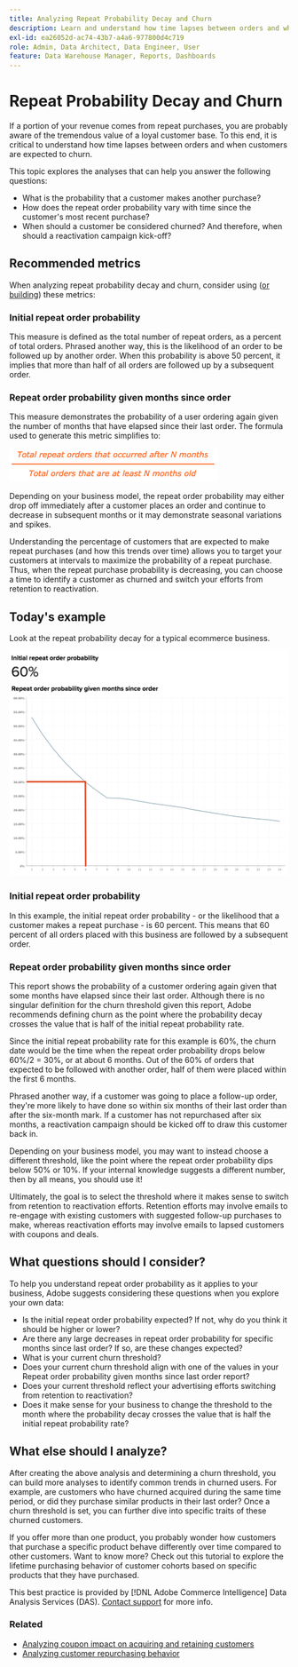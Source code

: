 ```yaml
---
title: Analyzing Repeat Probability Decay and Churn
description: Learn and understand how time lapses between orders and when customers are expected to churn.
exl-id: ea26052d-ac74-43b7-a4a6-977800d4c719
role: Admin, Data Architect, Data Engineer, User
feature: Data Warehouse Manager, Reports, Dashboards
---
```

# Repeat Probability Decay and Churn

If a portion of your revenue comes from repeat purchases, you are probably aware of the tremendous value of a loyal customer base. To this end, it is critical to understand how time lapses between orders and when customers are expected to churn.

This topic explores the analyses that can help you answer the following questions:

* What is the probability that a customer makes another purchase?
* How does the repeat order probability vary with time since the customer's most recent purchase?
* When should a customer be considered churned? And therefore, when should a reactivation campaign kick-off?

## Recommended metrics

When analyzing repeat probability decay and churn, consider using ([or building](../../data-user/reports/ess-manage-data-metrics.md)) these metrics:

### Initial repeat order probability

This measure is defined as the total number of repeat orders, as a percent of total orders. Phrased another way, this is the likelihood of an order to be followed up by another order. When this probability is above 50 percent, it implies that more than half of all orders are followed up by a subsequent order.

### Repeat order probability given months since order

This measure demonstrates the probability of a user ordering again given the number of months that have elapsed since their last order. The formula used to generate this metric simplifies to:

![Repeat probability formula](../../assets/Repeat_probability_formula.png)

Depending on your business model, the repeat order probability may either drop off immediately after a customer places an order and continue to decrease in subsequent months or it may demonstrate seasonal variations and spikes.

Understanding the percentage of customers that are expected to make repeat purchases (and how this trends over time) allows you to target your customers at intervals to maximize the probability of a repeat purchase. Thus, when the repeat purchase probability is decreasing, you can choose a time to identify a customer as churned and switch your efforts from retention to reactivation.

## Today's example

Look at the repeat probability decay for a typical ecommerce business.

![Initial repeat order probability repeat order probability given months since order.](../../assets/Order_probability_reports.png)

### Initial repeat order probability

In this example, the initial repeat order probability - or the likelihood that a customer makes a repeat purchase - is 60 percent. This means that 60 percent of all orders placed with this business are followed by a subsequent order.

### Repeat order probability given months since order

This report shows the probability of a customer ordering again given that some months have elapsed since their last order. Although there is no singular definition for the churn threshold given this report, Adobe recommends defining churn as the point where the probability decay crosses the value that is half of the initial repeat probability rate.

Since the initial repeat probability rate for this example is 60%, the churn date would be the time when the repeat order probability drops below 60%/2 = 30%, or at about 6 months. Out of the 60% of orders that expected to be followed with another order, half of them were placed within the first 6 months.

Phrased another way, if a customer was going to place a follow-up order, they're more likely to have done so within six months of their last order than after the six-month mark. If a customer has not repurchased after six months, a reactivation campaign should be kicked off to draw this customer back in.

Depending on your business model, you may want to instead choose a different threshold, like the point where the repeat order probability dips below 50% or 10%. If your internal knowledge suggests a different number, then by all means, you should use it!

Ultimately, the goal is to select the threshold where it makes sense to switch from retention to reactivation efforts. Retention efforts may involve emails to re-engage with existing customers with suggested follow-up purchases to make, whereas reactivation efforts may involve emails to lapsed customers with coupons and deals.

## What questions should I consider?

To help you understand repeat order probability as it applies to your business, Adobe suggests considering these questions when you explore your own data:

* Is the initial repeat order probability expected? If not, why do you think it should be higher or lower?
* Are there any large decreases in repeat order probability for specific months since last order? If so, are these changes expected?
* What is your current churn threshold?
* Does your current churn threshold align with one of the values in your Repeat order probability given months since last order report?
* Does your current threshold reflect your advertising efforts switching from retention to reactivation?
* Does it make sense for your business to change the threshold to the month where the probability decay crosses the value that is half the initial repeat probability rate?

## What else should I analyze?

After creating the above analysis and determining a churn threshold, you can build more analyses to identify common trends in churned users. For example, are customers who have churned acquired during the same time period, or did they purchase similar products in their last order? Once a churn threshold is set, you can further dive into specific traits of these churned customers.

If you offer more than one product, you probably wonder how customers that purchase a specific product behave differently over time compared to other customers. Want to know more? Check out this tutorial to explore the lifetime purchasing behavior of customer cohorts based on specific products that they have purchased.

This best practice is provided by [!DNL Adobe Commerce Intelligence] Data Analysis Services (DAS). [Contact support](https://experienceleague.adobe.com/docs/commerce-knowledge-base/kb/troubleshooting/miscellaneous/mbi-service-policies.html) for more info.

### Related

* [Analyzing coupon impact on acquiring and retaining customers](../analysis/coupon-impact.md)
* [Analyzing customer repurchasing behavior](../analysis/repurchase-behavior.md)
